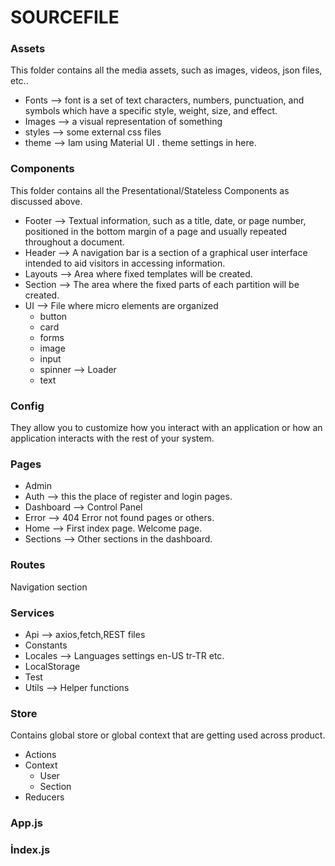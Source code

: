 # SOURCEFILE

### Assets

This folder contains all the media assets, such as images, videos, json files, etc..

- Fonts --> font is a set of text characters, numbers, punctuation, and symbols which have a specific style, weight, size, and effect.
- Images --> a visual representation of something
- styles --> some external css files
- theme --> Iam using Material UI . theme settings in here.

### Components

This folder contains all the Presentational/Stateless Components as discussed above.

- Footer --> Textual information, such as a title, date, or page number, positioned in the bottom margin of a page and usually repeated throughout a document.
- Header --> A navigation bar is a section of a graphical user interface intended to aid visitors in accessing information.
- Layouts --> Area where fixed templates will be created.
- Section --> The area where the fixed parts of each partition will be created.
- UI --> File where micro elements are organized
  - button
  - card
  - forms
  - image
  - input
  - spinner --> Loader
  - text

### Config

They allow you to customize how you interact with an application or how an application interacts with the rest of your system.

### Pages

- Admin
- Auth --> this the place of register and login pages.
- Dashboard --> Control Panel
- Error --> 404 Error not found pages or others.
- Home --> First index page. Welcome page.
- Sections --> Other sections in the dashboard.

### Routes

Navigation section

### Services

- Api --> axios,fetch,REST files
- Constants
- Locales --> Languages settings en-US tr-TR etc.
- LocalStorage
- Test
- Utils --> Helper functions

### Store

Contains global store or global context that are getting used across product.

- Actions
- Context
  - User
  - Section
- Reducers

### App.js

### İndex.js
